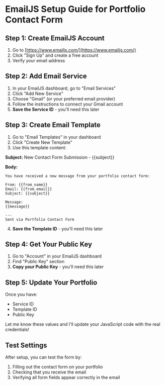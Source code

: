 # EmailJS Setup Guide for Portfolio Contact Form

## Step 1: Create EmailJS Account
1. Go to [https://www.emailjs.com/](https://www.emailjs.com/)
2. Click "Sign Up" and create a free account
3. Verify your email address

## Step 2: Add Email Service
1. In your EmailJS dashboard, go to "Email Services"
2. Click "Add New Service"
3. Choose "Gmail" (or your preferred email provider)
4. Follow the instructions to connect your Gmail account
5. **Save the Service ID** - you'll need this later

## Step 3: Create Email Template
1. Go to "Email Templates" in your dashboard
2. Click "Create New Template"
3. Use this template content:

**Subject:** New Contact Form Submission - {{subject}}

**Body:**
```
You have received a new message from your portfolio contact form:

From: {{from_name}}
Email: {{from_email}}
Subject: {{subject}}

Message:
{{message}}

---
Sent via Portfolio Contact Form
```

4. **Save the Template ID** - you'll need this later

## Step 4: Get Your Public Key
1. Go to "Account" in your EmailJS dashboard
2. Find "Public Key" section
3. **Copy your Public Key** - you'll need this later

## Step 5: Update Your Portfolio
Once you have:
- Service ID
- Template ID  
- Public Key

Let me know these values and I'll update your JavaScript code with the real credentials!

## Test Settings
After setup, you can test the form by:
1. Filling out the contact form on your portfolio
2. Checking that you receive the email
3. Verifying all form fields appear correctly in the email